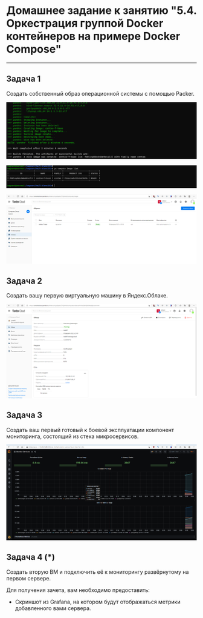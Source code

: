 # Домашнее задание к занятию "5.4. Оркестрация группой Docker контейнеров на примере Docker Compose"

---

## Задача 1

Создать собственный образ операционной системы с помощью Packer.

![alt_text](https://github.com/avloton/devops-netology/raw/main/homeWork/5.4/img/packer_console_3.png)

![alt_text](https://github.com/avloton/devops-netology/raw/main/homeWork/5.4/img/packer_console_2.png)

![alt_text](https://github.com/avloton/devops-netology/raw/main/homeWork/5.4/img/packer_2.png)

## Задача 2

Создать вашу первую виртуальную машину в Яндекс.Облаке.

![alt_text](https://github.com/avloton/devops-netology/raw/main/homeWork/5.4/img/terraform_node01_2.png)

## Задача 3

Создать ваш первый готовый к боевой эксплуатации компонент мониторинга, состоящий из стека микросервисов.

![alt_text](https://github.com/avloton/devops-netology/raw/main/homeWork/5.4/img/grafana_2.png)

## Задача 4 (*)

Создать вторую ВМ и подключить её к мониторингу развёрнутому на первом сервере.

Для получения зачета, вам необходимо предоставить:
- Скриншот из Grafana, на котором будут отображаться метрики добавленного вами сервера.

